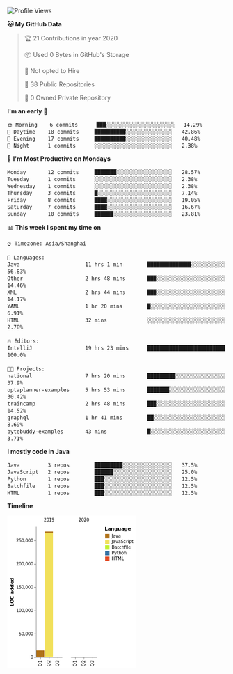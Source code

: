 <!--START_SECTION:waka-->
![Profile Views](http://img.shields.io/badge/Profile%20Views-111-blue)

**🐱 My GitHub Data** 

> 🏆 21 Contributions in year 2020
 > 
> 📦 Used 0 Bytes in GitHub's Storage 
 > 
> 🚫 Not opted to Hire
 > 
> 📜 38 Public Repositories 
 > 
> 🔑 0 Owned Private Repository 
 > 
**I'm an early 🐤** 

```text
🌞 Morning    6 commits      ███░░░░░░░░░░░░░░░░░░░░░░   14.29% 
🌆 Daytime    18 commits     ██████████░░░░░░░░░░░░░░░   42.86% 
🌃 Evening    17 commits     ██████████░░░░░░░░░░░░░░░   40.48% 
🌙 Night      1 commits      ░░░░░░░░░░░░░░░░░░░░░░░░░   2.38%

```
📅 **I'm Most Productive on Mondays** 

```text
Monday       12 commits     ███████░░░░░░░░░░░░░░░░░░   28.57% 
Tuesday      1 commits      ░░░░░░░░░░░░░░░░░░░░░░░░░   2.38% 
Wednesday    1 commits      ░░░░░░░░░░░░░░░░░░░░░░░░░   2.38% 
Thursday     3 commits      █░░░░░░░░░░░░░░░░░░░░░░░░   7.14% 
Friday       8 commits      ████░░░░░░░░░░░░░░░░░░░░░   19.05% 
Saturday     7 commits      ████░░░░░░░░░░░░░░░░░░░░░   16.67% 
Sunday       10 commits     ██████░░░░░░░░░░░░░░░░░░░   23.81%

```


📊 **This week I spent my time on** 

```text
⌚︎ Timezone: Asia/Shanghai

💬 Languages: 
Java                     11 hrs 1 min        ██████████████░░░░░░░░░░░   56.83% 
Other                    2 hrs 48 mins       ███░░░░░░░░░░░░░░░░░░░░░░   14.46% 
XML                      2 hrs 44 mins       ███░░░░░░░░░░░░░░░░░░░░░░   14.17% 
YAML                     1 hr 20 mins        █░░░░░░░░░░░░░░░░░░░░░░░░   6.91% 
HTML                     32 mins             ░░░░░░░░░░░░░░░░░░░░░░░░░   2.78%

🔥 Editors: 
IntelliJ                 19 hrs 23 mins      █████████████████████████   100.0%

🐱‍💻 Projects: 
national                 7 hrs 20 mins       █████████░░░░░░░░░░░░░░░░   37.9% 
optaplanner-examples     5 hrs 53 mins       ███████░░░░░░░░░░░░░░░░░░   30.42% 
traincamp                2 hrs 48 mins       ███░░░░░░░░░░░░░░░░░░░░░░   14.52% 
graphql                  1 hr 41 mins        ██░░░░░░░░░░░░░░░░░░░░░░░   8.69% 
bytebuddy-examples       43 mins             █░░░░░░░░░░░░░░░░░░░░░░░░   3.71%

```

**I mostly code in Java** 

```text
Java         3 repos        █████████░░░░░░░░░░░░░░░░   37.5% 
JavaScript   2 repos        ██████░░░░░░░░░░░░░░░░░░░   25.0% 
Python       1 repos        ███░░░░░░░░░░░░░░░░░░░░░░   12.5% 
Batchfile    1 repos        ███░░░░░░░░░░░░░░░░░░░░░░   12.5% 
HTML         1 repos        ███░░░░░░░░░░░░░░░░░░░░░░   12.5%

```


**Timeline**

![Chart not found](https://github.com/2720851545/2720851545/blob/master/charts/bar_graph.png) 


<!--END_SECTION:waka-->
